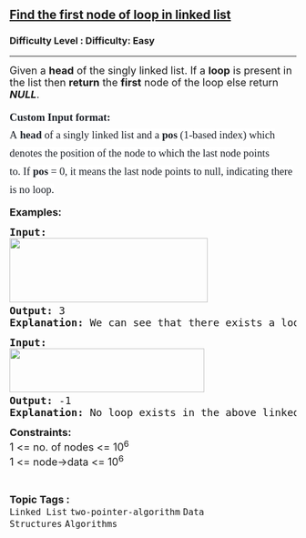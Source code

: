<h2><a href="https://www.geeksforgeeks.org/problems/find-the-first-node-of-loop-in-linked-list--170645/1">Find the first node of loop in linked list</a></h2><h3>Difficulty Level : Difficulty: Easy</h3><hr><div class="problems_problem_content__Xm_eO"><p><span style="font-size: 18px;">Given a <strong>head</strong> of the singly linked list.&nbsp;</span><span style="font-size: 18px;">If a <strong>loop</strong> is present</span><span style="font-size: 18px;"> in the list then <strong>return</strong> the </span><span style="font-size: 18px;"><strong>first</strong> node of the loop else return </span><strong><em style="font-size: 18px;">NULL</em></strong><span style="font-size: 18px;">.</span></p>
<p><span style="font-size: 14pt;"><span style="box-sizing: border-box; line-height: 1.7em; font-family: Nunito; color: #1e2229; background-color: #ffffff;"><span style="box-sizing: border-box; font-weight: bolder; line-height: 1.7em; font-family: var(--gfg-font-secondary) !important; color: var(--text-color) !important; background-color: var(--background) !important;">Custom Input format:</span><br style="box-sizing: border-box; line-height: 1.7em; font-family: var(--gfg-font-primary) !important; color: var(--text-color) !important; background-color: var(--background) !important;">A<span style="box-sizing: border-box; font-weight: bolder; line-height: 1.7em; font-family: var(--gfg-font-secondary) !important; color: var(--text-color) !important; background-color: var(--background) !important;">&nbsp;head&nbsp;</span>of a singly linked list<span style="box-sizing: border-box; font-weight: bolder; line-height: 1.7em; font-family: var(--gfg-font-secondary) !important; color: var(--text-color) !important; background-color: var(--background) !important;">&nbsp;</span>and a<span style="box-sizing: border-box; font-weight: bolder; line-height: 1.7em; font-family: var(--gfg-font-secondary) !important; color: var(--text-color) !important; background-color: var(--background) !important;">&nbsp;</span><span style="box-sizing: border-box; font-weight: bolder; line-height: 1.7em; font-family: var(--gfg-font-secondary) !important; color: var(--text-color) !important; background-color: var(--background) !important;">pos&nbsp;</span>(1-based index) which denotes the position of the node to which the last node points to.&nbsp;</span><span style="box-sizing: border-box; line-height: 1.7em; font-family: Nunito; color: #1e2229; background-color: #ffffff;">If&nbsp;<span style="box-sizing: border-box; font-weight: bolder; line-height: 1.7em; font-family: var(--gfg-font-secondary) !important; color: var(--text-color) !important; background-color: var(--background) !important;">pos&nbsp;</span>= 0, it means the last node points to null, indicating there is no loop.</span></span></p>
<p><span style="font-size: 18px;"><strong>Examples:</strong></span></p>
<pre><span style="font-size: 18px;"><strong>Input:</strong></span>
<span style="font-size: 18px;"><img src="https://media.geeksforgeeks.org/img-practice/prod/addEditProblem/713150/Web/Other/blobid0_1723112915.png" width="348" height="113" style="filter: invert(0);"> <br><strong>Output: </strong>3</span>
<span style="font-size: 18px;"><strong>Explanation: </strong>We can see that there exists a loop in the given linked list and the first node of the loop is 3.</span></pre>
<pre><span style="font-size: 18px;"><strong>Input:</strong></span>
<span style="font-size: 18px;"><img src="https://media.geeksforgeeks.org/img-practice/prod/addEditProblem/713150/Web/Other/blobid1_1723112944.png" width="342" height="77" style="filter: invert(0);"> <br><strong>Output: </strong>-1
<strong>Explanation: </strong>No loop exists in the above linked list.So the output is -1.</span>
</pre>
<p><span style="font-size: 18px;"><strong>Constraints:</strong><br>1 &lt;= no. of nodes &lt;= 10<sup>6</sup></span><br><span style="font-size: 18px;">1 &lt;= node-&gt;data &lt;= 10<sup>6</sup>&nbsp;<br></span></p></div><br><p><span style=font-size:18px><strong>Topic Tags : </strong><br><code>Linked List</code>&nbsp;<code>two-pointer-algorithm</code>&nbsp;<code>Data Structures</code>&nbsp;<code>Algorithms</code>&nbsp;